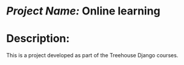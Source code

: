 # *Project Name:* Online learning

# Description: 
This is a project developed as part of the Treehouse Django courses.
